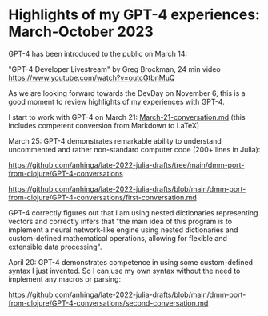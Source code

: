 # Highlights of my GPT-4 experiences: March-October 2023

GPT-4 has been introduced to the public on March 14:

"GPT-4 Developer Livestream" by Greg Brockman, 24 min video https://www.youtube.com/watch?v=outcGtbnMuQ

As we are looking forward towards the DevDay on November 6, this is a good moment to review
highlights of my experiences with GPT-4.

I start to work with GPT-4 on March 21: [March-21-conversation.md](March-21-conversation.md) (this includes competent conversion from Markdown to LaTeX)

March 25: GPT-4 demonstrates remarkable ability to understand uncommented and rather non-standard computer code (200+ lines in Julia):

https://github.com/anhinga/late-2022-julia-drafts/tree/main/dmm-port-from-clojure/GPT-4-conversations

https://github.com/anhinga/late-2022-julia-drafts/blob/main/dmm-port-from-clojure/GPT-4-conversations/first-conversation.md

GPT-4 correctly figures out that I am using nested dictionaries representing vectors and correctly infers
that "the main idea of this program is to implement a neural network-like engine using nested dictionaries 
and custom-defined mathematical operations, allowing for flexible and extensible data processing".

April 20: GPT-4 demonstrates competence in using some custom-defined syntax I just invented. So I can use
my own syntax without the need to implement any macros or parsing: 

https://github.com/anhinga/late-2022-julia-drafts/blob/main/dmm-port-from-clojure/GPT-4-conversations/second-conversation.md
